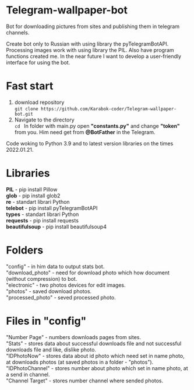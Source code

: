 # Telegram-wallpaper-bot
Bot for downloading pictures from sites and publishing them in telegram channels.

Create bot only to Russian with using library the pyTelegramBotAPI. Processing images work with using library the PIL. Also have program functions created me.
In the near future I want to develop a user-friendly interface for using the bot.

# Fast start

1. download repository <br>
`git clone https://github.com/Karabok-coder/Telegram-wallpaper-bot.git`
2. Navigate to the directory <br>
`cd `
In folder with main.py open <b>"constants.py"</b> and change <b>"token"</b> from you.
Him need get from <b>@BotFather</b> in the Telegram.

Code woking to Python 3.9 and to  latest version libraries on the times 2022.01.21.

# Libraries
<b>PIL</b> - pip install Pillow <br>
<b>glob</b> - pip install glob2 <br>
<b>re</b> - standart librari Python <br>
<b>telebot</b> - pip install pyTelegramBotAPI <br>
<b>types</b> - standart librari Python <br>
<b>requests</b> - pip install requests <br>
<b>beautifulsoup</b> - pip install beautifulsoup4 <br>

# Folders
"config" - in him data to output stats bot. <br>
"download_photo" - need for download photo which how document (without compression) to bot. <br>
"electronic" - two photos devices for edit images. <br>
"photos" - saved download photos.<br>
"processed_photo" - seved processed photo.<br>

# Files in "config" 
"Number Page" - numbers downloads pages from sites. <br>
"Stats" - stores data about successful downloads file and not successful downloads file and like, dislike photo. <br>
"IDPhotoNow" - stores data about id photo which need set in name photo, at downloads photos (at saved photos in a folder - "photos").<br>
"IDPhotoChannel" - stores number about photo which set in name photo, at a send in channel. <br>
"Channel Target" - stores number channel where sended photos. <br>
